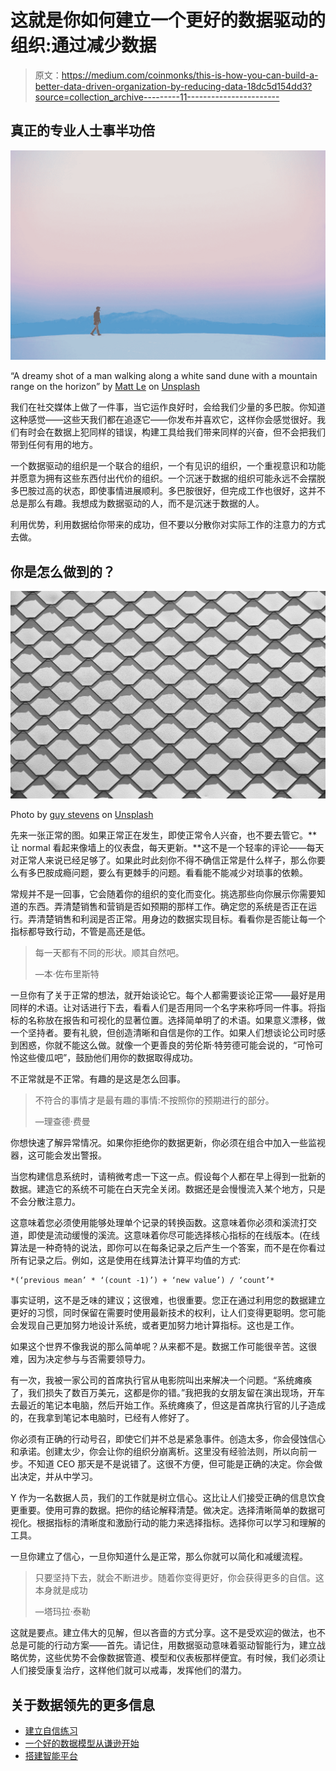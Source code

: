 # 这就是你如何建立一个更好的数据驱动的组织:通过减少数据

> 原文：<https://medium.com/coinmonks/this-is-how-you-can-build-a-better-data-driven-organization-by-reducing-data-18dc5d154dd3?source=collection_archive---------11----------------------->

## 真正的专业人士事半功倍

![](img/1c86388fb960d1c8a5f0ff11315a7c2d.png)

“A dreamy shot of a man walking along a white sand dune with a mountain range on the horizon” by [Matt Le](https://unsplash.com/@mattlephoto?utm_source=medium&utm_medium=referral) on [Unsplash](https://unsplash.com?utm_source=medium&utm_medium=referral)

我们在社交媒体上做了一件事，当它运作良好时，会给我们少量的多巴胺。你知道这种感觉——这些天我们都在追逐它——你发布并喜欢它，这样你会感觉很好。我们有时会在数据上犯同样的错误，构建工具给我们带来同样的兴奋，但不会把我们带到任何有用的地方。

一个数据驱动的组织是一个联合的组织，一个有见识的组织，一个重视意识和功能并愿意为拥有这些东西付出代价的组织。一个沉迷于数据的组织可能永远不会摆脱多巴胺过高的状态，即使事情进展顺利。多巴胺很好，但完成工作也很好，这并不总是那么有趣。我想成为数据驱动的人，而不是沉迷于数据的人。

利用优势，利用数据给你带来的成功，但不要以分散你对实际工作的注意力的方式去做。

## 你是怎么做到的？

![](img/1236813a351c38e09724071be8b9df66.png)

Photo by [guy stevens](https://unsplash.com/@gstevens0884?utm_source=medium&utm_medium=referral) on [Unsplash](https://unsplash.com?utm_source=medium&utm_medium=referral)

先来一张正常的图。如果正常正在发生，即使正常令人兴奋，也不要去管它。**让 normal 看起来像墙上的仪表盘，每天更新。**这不是一个轻率的评论——每天对正常人来说已经足够了。如果此时此刻你不得不确信正常是什么样子，那么你要么有多巴胺成瘾问题，要么有更棘手的问题。看看能不能减少对琐事的依赖。

常规并不是一回事，它会随着你的组织的变化而变化。挑选那些向你展示你需要知道的东西。弄清楚销售和营销是否如预期的那样工作。确定您的系统是否正在运行。弄清楚销售和利润是否正常。用身边的数据实现目标。看看你是否能让每一个指标都导致行动，不管是高还是低。

> 每一天都有不同的形状。顺其自然吧。
> 
> —本·佐布里斯特

一旦你有了关于正常的想法，就开始谈论它。每个人都需要谈论正常——最好是用同样的术语。让对话进行下去，看看人们是否用同一个名字来称呼同一件事。将指标的名称放在报告和可视化的显著位置。选择简单明了的术语。如果意义漂移，做一个坚持者。要有礼貌，但创造清晰和自信是你的工作。如果人们想谈论公司时感到困惑，你就不能这么做。就像一个更善良的劳伦斯·特劳德可能会说的，“可怜可怜这些傻瓜吧”，鼓励他们用你的数据取得成功。

不正常就是不正常。有趣的是这是怎么回事。

> 不符合的事情才是最有趣的事情:不按照你的预期进行的部分。
> 
> —理查德·费曼

你想快速了解异常情况。如果你拒绝你的数据更新，你必须在组合中加入一些监视器，这可能会发出警报。

当您构建信息系统时，请稍微考虑一下这一点。假设每个人都在早上得到一批新的数据。建造它的系统不可能在白天完全关闭。数据还是会慢慢流入某个地方，只是不会分散注意力。

这意味着您必须使用能够处理单个记录的转换函数。这意味着你必须和溪流打交道，即使是流动缓慢的溪流。这意味着你尽可能选择核心指标的在线版本。(在线算法是一种奇特的说法，即你可以在每条记录之后产生一个答案，而不是在你看过所有记录之后。例如，这是使用在线算法计算平均值的方式:

```
*(‘previous mean’ * ‘(count -1)’) + ‘new value’) / ‘count’*
```

事实证明，这不是乏味的建议；这很难，也很重要。您正在通过利用您的数据建立更好的习惯，同时保留在需要时使用最新技术的权利，让人们变得更聪明。您可能会发现自己更加努力地设计系统，或者更加努力地计算指标。这也是工作。

如果这个世界不像我说的那么简单呢？从来都不是。数据工作可能很辛苦。这很难，因为决定参与与否需要领导力。

有一次，我被一家公司的首席执行官从电影院叫出来解决一个问题。“系统瘫痪了，我们损失了数百万美元，这都是你的错。”我把我的女朋友留在演出现场，开车去最近的笔记本电脑，然后开始工作。系统瘫痪了，但这是首席执行官的儿子造成的，在我拿到笔记本电脑时，已经有人修好了。

你必须有正确的行动号召，即使它们并不总是紧急事件。创造太多，你会侵蚀信心和承诺。创建太少，你会让你的组织分崩离析。这里没有经验法则，所以向前一步。不知道 CEO 那天是不是说错了。这很不方便，但可能是正确的决定。你会做出决定，并从中学习。

Y 作为一名数据人员，我们的工作就是树立信心。这比让人们接受正确的信息饮食更重要。使用可靠的数据。把你的结论解释清楚。做决定。选择清晰简单的数据可视化。根据指标的清晰度和激励行动的能力来选择指标。选择你可以学习和理解的工具。

一旦你建立了信心，一旦你知道什么是正常，那么你就可以简化和减缓流程。

> 只要坚持下去，就会不断进步。随着你变得更好，你会获得更多的自信。这本身就是成功
> 
> —塔玛拉·泰勒

这就是要点。建立伟大的见解，但以吝啬的方式分享。这不是受欢迎的做法，也不总是可能的行动方案——首先。请记住，用数据驱动意味着驱动智能行为，建立战略优势，这些优势不会像数据管道、模型和仪表板那样便宜。有时候，我们必须让人们接受康复治疗，这样他们就可以戒毒，发挥他们的潜力。

## 关于数据领先的更多信息

*   [建立自信练习](/@igooshi/build-a-confident-practice-bff41639f569)
*   [一个好的数据模型从谦逊开始](/@igooshi/a-good-data-model-starts-humbly-2cbde6c207af)
*   [搭建智能平台](/@igooshi/build-an-intelligent-platform-c658558fbd2d)